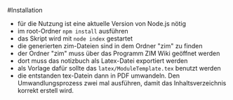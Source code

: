 #Installation
* für die Nutzung ist eine aktuelle Version von Node.js nötig
* im root-Ordner `npm install` ausführen
* das Skript wird mit `node index` gestartet
* die generierten zim-Dateien sind in dem Ordner "zim" zu finden
* der Ordner "zim" muss über das Programm ZIM Wiki geöffnet werden
* dort muss das notizbuch als Latex-Datei exportiert werden
* als Vorlage dafür sollte das `latex/ModuleTemplate.tex` benutzt werden
* die entstanden tex-Datein dann in PDF umwandeln. Den Umwandlungsprozess zwei mal ausführen,
damit das Inhaltsverzeichnis korrekt erstell wird.
